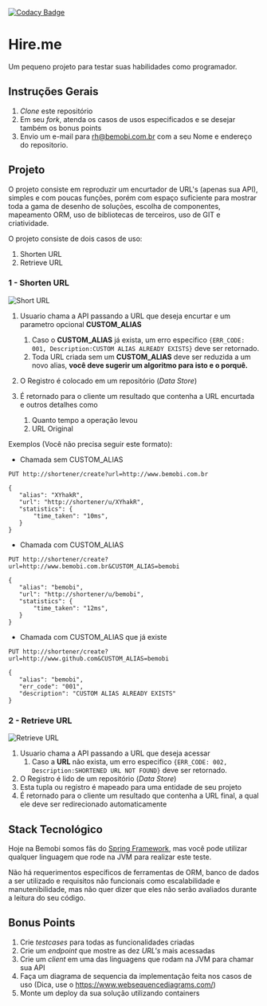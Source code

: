[![Codacy Badge](https://api.codacy.com/project/badge/Grade/8f2516dd2b8842948b24482b4c1a1f67)](https://www.codacy.com/app/andersonbco/shortener?utm_source=github.com&amp;utm_medium=referral&amp;utm_content=andersonbco/shortener&amp;utm_campaign=Badge_Grade)

# Hire.me
Um pequeno projeto para testar suas habilidades como programador.

## Instruções Gerais

1. *Clone* este repositório
2. Em seu *fork*, atenda os casos de usos especificados e se desejar também os bonus points
3. Envio um e-mail para rh@bemobi.com.br com a seu Nome e endereço do repositorio.

## Projeto

O projeto consiste em reproduzir um encurtador de URL's (apenas sua API), simples e com poucas funções, porém com espaço suficiente para mostrar toda a gama de desenho de soluções, escolha de componentes, mapeamento ORM, uso de bibliotecas de terceiros, uso de GIT e criatividade.

O projeto consiste de dois casos de uso: 

1. Shorten URL
2. Retrieve URL

### 1 - Shorten URL
![Short URL](http://i.imgur.com/MFB7VP4.jpg)

1. Usuario chama a API passando a URL que deseja encurtar e um parametro opcional **CUSTOM_ALIAS**
    1. Caso o **CUSTOM_ALIAS** já exista, um erro especifico ```{ERR_CODE: 001, Description:CUSTOM ALIAS ALREADY EXISTS}``` deve ser retornado.
    2. Toda URL criada sem um **CUSTOM_ALIAS** deve ser reduzida a um novo alias, **você deve sugerir um algoritmo para isto e o porquê.**
    
2. O Registro é colocado em um repositório (*Data Store*)
3. É retornado para o cliente um resultado que contenha a URL encurtada e outros detalhes como
    1. Quanto tempo a operação levou
    2. URL Original

Exemplos (Você não precisa seguir este formato):

* Chamada sem CUSTOM_ALIAS
```
PUT http://shortener/create?url=http://www.bemobi.com.br

{
   "alias": "XYhakR",
   "url": "http://shortener/u/XYhakR",
   "statistics": {
       "time_taken": "10ms",
   }
}
```

* Chamada com CUSTOM_ALIAS
```
PUT http://shortener/create?url=http://www.bemobi.com.br&CUSTOM_ALIAS=bemobi

{
   "alias": "bemobi",
   "url": "http://shortener/u/bemobi",
   "statistics": {
       "time_taken": "12ms",
   }
}
```

* Chamada com CUSTOM_ALIAS que já existe
```
PUT http://shortener/create?url=http://www.github.com&CUSTOM_ALIAS=bemobi

{
   "alias": "bemobi",
   "err_code": "001",
   "description": "CUSTOM ALIAS ALREADY EXISTS"
}
```

### 2 - Retrieve URL
![Retrieve URL](http://i.imgur.com/f9HESb7.jpg)

1. Usuario chama a API passando a URL que deseja acessar
    1. Caso a **URL** não exista, um erro especifico ```{ERR_CODE: 002, Description:SHORTENED URL NOT FOUND}``` deve ser retornado.
2. O Registro é lido de um repositório (*Data Store*)
3. Esta tupla ou registro é mapeado para uma entidade de seu projeto
3. É retornado para o cliente um resultado que contenha a URL final, a qual ele deve ser redirecionado automaticamente

## Stack Tecnológico

Hoje na Bemobi somos fãs do [Spring Framework](https://spring.io/), mas você pode utilizar qualquer linguagem que rode na JVM para realizar este teste.

Não há requerimentos específicos de ferramentas de ORM, banco de dados a ser utilizado e requisitos não funcionais como escalabilidade e manutenibilidade, mas não quer dizer que eles não serão avaliados durante a leitura do seu código.

## Bonus Points

1. Crie *testcases* para todas as funcionalidades criadas
2. Crie um *endpoint* que mostre as dez *URL's* mais acessadas 
3. Crie um *client* em uma das linguagens que rodam na JVM para chamar sua API
4. Faça um diagrama de sequencia da implementação feita nos casos de uso (Dica, use o https://www.websequencediagrams.com/)
5. Monte um deploy da sua solução utilizando containers 
